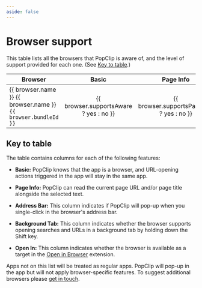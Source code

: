 ```yaml
---
aside: false
---
```


<script setup lang="ts">
import { data } from './browsers.data';
const yes = '✅';
const no = '';
</script>

# Browser support

This table lists all the browsers that PopClip is aware of, and the level of
support provided for each one. (See [Key to table](#key-to-table).)

<table>
<thead>
<tr>
<th>Browser</th>
<th style="text-align: center">Basic</th>
<th style="text-align: center">Page Info</th>
<th style="text-align: center">Address Bar</th>
<th style="text-align: center">Background Tab</th>
<th style="text-align: center">Open In</th>
</tr>
</thead>
<tbody>
<tr v-for="browser in data.browsers">
<td>
  <a v-if="browser.homepageUrl" :href="browser.homepageUrl">{{ browser.name }}</a>
  <span v-else>{{ browser.name }}</span>
  <br><code>{{ browser.bundleId }}</code>
</td>
<td style="text-align: center">{{ browser.supportsAware ? yes : no }}</td>
<td style="text-align: center">{{ browser.supportsPageInfo ? yes : no }}</td>
<td style="text-align: center">{{ browser.supportsAddressBar ? yes : no }}</td>
<td style="text-align: center">{{ browser.supportsBackgroundTab ? yes : no }}</td>
<td style="text-align: center">{{ browser.supportsOpenIn ? yes : no }}</td>
</tr>
</tbody>
</table>

## Key to table

The table contains columns for each of the following features:

- **Basic:** PopClip knows that the app is a browser, and URL-opening actions
  triggered in the app will stay in the same app.

- **Page Info:** PopClip can read the current page URL and/or page title
  alongside the selected text.

- **Address Bar:** This column indicates if PopClip will pop-up when you
  single-click in the browser's address bar.

- **Background Tab:** This column indicates whether the browser supports
  opening searches and URLs in a background tab by holding down the Shift key.

- **Open In:** This column indicates whether the browser is available as a
  target in the
  [Open in Browser](https://pilotmoon.com/popclip/extensions/page/OpenInBrowser)
  extension.

Apps not on this list will be treated as regular apps. PopClip will pop-up in
the app but will not apply browser-specific features. To suggest additional
browsers please [get in touch](/support).
